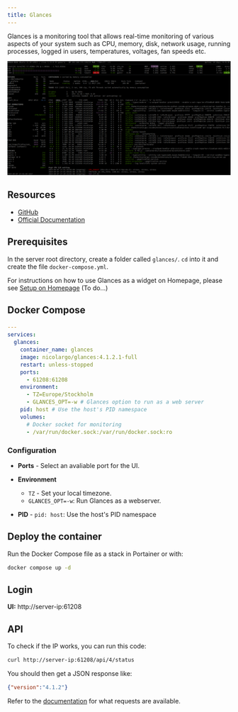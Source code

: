 ```yaml
---
title: Glances
---
```


Glances is a monitoring tool that allows real-time monitoring of various aspects of your system such as CPU, memory, disk, network usage, running processes, logged in users, temperatures, voltages, fan speeds etc.

![Glances screenshot](../images/glances-1.png)

## Resources

- [GitHub](https://github.com/nicolargo/glances)
- [Official Documentation](https://glances.readthedocs.io/en/latest/)

## Prerequisites

In the server root directory, create a folder called `glances/`. `cd` into it and create the file `docker-compose.yml`.

For instructions on how to use Glances as a widget on Homepage, please see [Setup on Homepage]() (To do...)

## Docker Compose

```yaml title="docker-compose.yml" linenums="1"
---
services:
  glances:
    container_name: glances
    image: nicolargo/glances:4.1.2.1-full
    restart: unless-stopped
    ports:
      - 61208:61208
    environment:
      - TZ=Europe/Stockholm
      - GLANCES_OPT=-w # Glances option to run as a web server
    pid: host # Use the host's PID namespace
    volumes:
	  # Docker socket for monitoring
      - /var/run/docker.sock:/var/run/docker.sock:ro 
```

### Configuration

- **Ports** -	Select an avaliable port for the UI.
- **Environment**

    - `TZ` - Set your local timezone.
    - `GLANCES_OPT=-w`: Run Glances as a webserver.

- **PID** - `pid: host`: Use the host's PID namespace

## Deploy the container

Run the Docker Compose file as a stack in Portainer or with:

```bash
docker compose up -d
```

## Login

**UI:** http://server-ip:61208

## API

To check if the IP works, you can run this code:

```bash
curl http://server-ip:61208/api/4/status
```

You should then get a JSON response like:

```json
{"version":"4.1.2"}
```

Refer to the [documentation](https://glances.readthedocs.io/en/latest/api.html) for what requests are available.